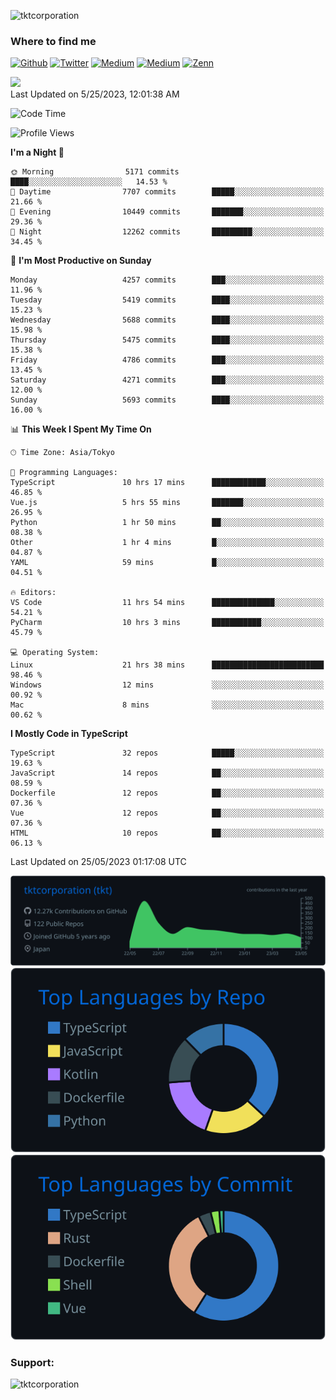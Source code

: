 <p align="left"> <img src="https://komarev.com/ghpvc/?username=tktcorporation&label=Profile%20views&color=0e75b6&style=flat" alt="tktcorporation" /> </p>

<h3>Where to find me</h3>
<p>
<a href="https://github.com/tktcorporation" target="_blank"><img alt="Github" src="https://img.shields.io/badge/GitHub-%2312100E.svg?&style=for-the-badge&logo=Github&logoColor=white" /></a>
<a href="https://twitter.com/tktcorporation" target="_blank"><img alt="Twitter" src="https://img.shields.io/badge/twitter-%231DA1F2.svg?&style=for-the-badge&logo=twitter&logoColor=white" /></a>
<a href="https://www.linkedin.com/in/tktcorporation" target="_blank"><img alt="Medium" src="https://img.shields.io/badge/linkdin-0a66c2.svg?&style=for-the-badge&logo=linkedin&logoColor=white" /></a>
<a href="https://qiita.com/tktcorporation" target="_blank"><img alt="Medium" src="https://img.shields.io/badge/qiita-55C500.svg?&style=for-the-badge&logo=qiita&logoColor=white" /></a>
<a href="https://zenn.dev/tktcorporation" target="_blank"><img alt="Zenn" src="https://img.shields.io/badge/Zenn-3EA8FF.svg?&style=for-the-badge&logo=Zenn&logoColor=white" /></a>
</p>

<!--START_SECTION:lapras-card-->
<a href="https://lapras.com/public/tktcorporation" target="_blank" rel="noopener noreferrer"><img src="https://lapras-card-generator.vercel.app/api/svg?e=3.89&b=3.48&i=3.58&b1=%23232323&b2=%236d6d6d&i1=%23212121&i2=%23818181&l=en" width="300" ></a>  
Last Updated on 5/25/2023, 12:01:38 AM
<!--END_SECTION:lapras-card-->
  
<!--START_SECTION:waka-->
![Code Time](http://img.shields.io/badge/Code%20Time-985%20hrs%2035%20mins-blue)

![Profile Views](http://img.shields.io/badge/Profile%20Views-0-blue)

**I'm a Night 🦉** 

```text
🌞 Morning                5171 commits        ████░░░░░░░░░░░░░░░░░░░░░   14.53 % 
🌆 Daytime                7707 commits        █████░░░░░░░░░░░░░░░░░░░░   21.66 % 
🌃 Evening                10449 commits       ███████░░░░░░░░░░░░░░░░░░   29.36 % 
🌙 Night                  12262 commits       █████████░░░░░░░░░░░░░░░░   34.45 % 
```
📅 **I'm Most Productive on Sunday** 

```text
Monday                   4257 commits        ███░░░░░░░░░░░░░░░░░░░░░░   11.96 % 
Tuesday                  5419 commits        ████░░░░░░░░░░░░░░░░░░░░░   15.23 % 
Wednesday                5688 commits        ████░░░░░░░░░░░░░░░░░░░░░   15.98 % 
Thursday                 5475 commits        ████░░░░░░░░░░░░░░░░░░░░░   15.38 % 
Friday                   4786 commits        ███░░░░░░░░░░░░░░░░░░░░░░   13.45 % 
Saturday                 4271 commits        ███░░░░░░░░░░░░░░░░░░░░░░   12.00 % 
Sunday                   5693 commits        ████░░░░░░░░░░░░░░░░░░░░░   16.00 % 
```


📊 **This Week I Spent My Time On** 

```text
🕑︎ Time Zone: Asia/Tokyo

💬 Programming Languages: 
TypeScript               10 hrs 17 mins      ████████████░░░░░░░░░░░░░   46.85 % 
Vue.js                   5 hrs 55 mins       ███████░░░░░░░░░░░░░░░░░░   26.95 % 
Python                   1 hr 50 mins        ██░░░░░░░░░░░░░░░░░░░░░░░   08.38 % 
Other                    1 hr 4 mins         █░░░░░░░░░░░░░░░░░░░░░░░░   04.87 % 
YAML                     59 mins             █░░░░░░░░░░░░░░░░░░░░░░░░   04.51 % 

🔥 Editors: 
VS Code                  11 hrs 54 mins      ██████████████░░░░░░░░░░░   54.21 % 
PyCharm                  10 hrs 3 mins       ███████████░░░░░░░░░░░░░░   45.79 % 

💻 Operating System: 
Linux                    21 hrs 38 mins      █████████████████████████   98.46 % 
Windows                  12 mins             ░░░░░░░░░░░░░░░░░░░░░░░░░   00.92 % 
Mac                      8 mins              ░░░░░░░░░░░░░░░░░░░░░░░░░   00.62 % 
```

**I Mostly Code in TypeScript** 

```text
TypeScript               32 repos            █████░░░░░░░░░░░░░░░░░░░░   19.63 % 
JavaScript               14 repos            ██░░░░░░░░░░░░░░░░░░░░░░░   08.59 % 
Dockerfile               12 repos            ██░░░░░░░░░░░░░░░░░░░░░░░   07.36 % 
Vue                      12 repos            ██░░░░░░░░░░░░░░░░░░░░░░░   07.36 % 
HTML                     10 repos            ██░░░░░░░░░░░░░░░░░░░░░░░   06.13 % 
```




 Last Updated on 25/05/2023 01:17:08 UTC
<!--END_SECTION:waka-->

[![](https://raw.githubusercontent.com/tktcorporation/tktcorporation/master/profile-summary-card-output/github_dark/0-profile-details.svg)](https://github.com/vn7n24fzkq/github-profile-summary-cards)
[![](https://raw.githubusercontent.com/tktcorporation/tktcorporation/master/profile-summary-card-output/github_dark/1-repos-per-language.svg)](https://github.com/vn7n24fzkq/github-profile-summary-cards) [![](https://raw.githubusercontent.com/tktcorporation/tktcorporation/master/profile-summary-card-output/github_dark/2-most-commit-language.svg)](https://github.com/vn7n24fzkq/github-profile-summary-cards)

<h3 align="left">Support:</h3>
<p><a href="https://www.buymeacoffee.com/tktcorporation"> <img align="left" src="https://cdn.buymeacoffee.com/buttons/v2/default-yellow.png" height="50" width="210" alt="tktcorporation" /></a></p><br><br>
